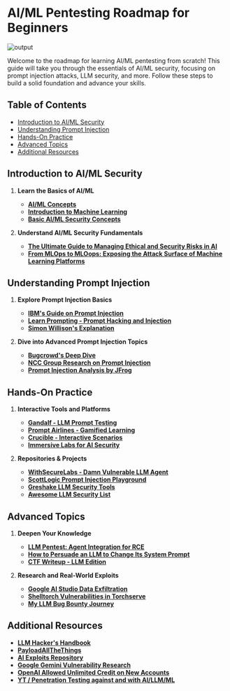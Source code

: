 # AI/ML Pentesting Roadmap for Beginners

![output](https://github.com/user-attachments/assets/ca866203-8e57-4063-9d63-4ac919ed7b07)

Welcome to the roadmap for learning AI/ML pentesting from scratch! This guide will take you through the essentials of AI/ML security, focusing on prompt injection attacks, LLM security, and more. Follow these steps to build a solid foundation and advance your skills.

## Table of Contents
- [Introduction to AI/ML Security](#introduction-to-aiml-security)
- [Understanding Prompt Injection](#understanding-prompt-injection)
- [Hands-On Practice](#hands-on-practice)
- [Advanced Topics](#advanced-topics)
- [Additional Resources](#additional-resources)

## Introduction to AI/ML Security

1. **Learn the Basics of AI/ML**
   - **[AI/ML Concepts](https://www.coursera.org/learn/machine-learning)**
   - **[Introduction to Machine Learning](https://www.edx.org/course/introduction-to-machine-learning)**
   - **[Basic AI/ML Security Concepts](https://www.cybrary.it/course/machine-learning-security/)**
   
2. **Understand AI/ML Security Fundamentals**
   - **[The Ultimate Guide to Managing Ethical and Security Risks in AI](https://www.hackerone.com/resources/e-book/the-ultimate-guide-to-managing-ethical-and-security-risks-in-ai)**
   - **[From MLOps to MLOops: Exposing the Attack Surface of Machine Learning Platforms](https://jfrog.com/blog/from-mlops-to-mloops-exposing-the-attack-surface-of-machine-learning-platforms/)**

## Understanding Prompt Injection

1. **Explore Prompt Injection Basics**
   - **[IBM's Guide on Prompt Injection](https://www.ibm.com/topics/prompt-injection)**
   - **[Learn Prompting - Prompt Hacking and Injection](https://learnprompting.org/docs/prompt_hacking/injection)**
   - **[Simon Willison's Explanation](https://simonwillison.net/2023/May/2/prompt-injection-explained/)**

2. **Dive into Advanced Prompt Injection Topics**
   - **[Bugcrowd's Deep Dive](https://www.bugcrowd.com/blog/ai-vulnerability-deep-dive-prompt-injection/)**
   - **[NCC Group Research on Prompt Injection](https://research.nccgroup.com/2022/12/05/exploring-prompt-injection-attacks/)**
   - **[Prompt Injection Analysis by JFrog](https://jfrog.com/blog/prompt-injection-attack-code-execution-in-vanna-ai-cve-2024-5565/)**

## Hands-On Practice

1. **Interactive Tools and Platforms**
   - **[Gandalf - LLM Prompt Testing](https://gandalf.lakera.ai/)**
   - **[Prompt Airlines - Gamified Learning](https://promptairlines.com/)**
   - **[Crucible - Interactive Scenarios](https://crucible.dreadnode.io/)**
   - **[Immersive Labs for AI Security](https://prompting.ai.immersivelabs.com/)**

2. **Repositories & Projects**
   - **[WithSecureLabs - Damn Vulnerable LLM Agent](https://github.com/WithSecureLabs/damn-vulnerable-llm-agent)**
   - **[ScottLogic Prompt Injection Playground](https://github.com/ScottLogic/prompt-injection)**
   - **[Greshake LLM Security Tools](https://github.com/greshake/llm-security)**
   - **[Awesome LLM Security List](https://github.com/corca-ai/awesome-llm-security)**

## Advanced Topics

1. **Deepen Your Knowledge**
   - **[LLM Pentest: Agent Integration for RCE](https://www.blazeinfosec.com/post/llm-pentest-agent-hacking/)**
   - **[How to Persuade an LLM to Change Its System Prompt](https://medium.com/@KonradDaWo/how-to-persuade-a-llm-to-change-its-system-prompt-to-aid-in-ctf-challenges-e74c1d570ed3)**
   - **[CTF Writeup - LLM Edition](https://medium.com/@embossdotar/ctf-writeup-hackpack-ctf-2024-llm-edition-yellowdog-1-db02a36e1051)**

2. **Research and Real-World Exploits**
   - **[Google AI Studio Data Exfiltration](https://embracethered.com/blog/posts/2024/google-ai-studio-data-exfiltration-now-fixed/)**
   - **[Shelltorch Vulnerabilities in Torchserve](https://www.oligo.security/blog/shelltorch-explained-multiple-vulnerabilities-in-pytorch-model-server)**
   - **[My LLM Bug Bounty Journey](https://medium.com/@zpbrent/my-llm-bug-bounty-journey-on-hugging-face-hub-via-protect-ai-9f3a1bc72c2e)**

## Additional Resources

- **[LLM Hacker's Handbook](https://github.com/forcesunseen/llm-hackers-handbook?tab=readme-ov-file)**
- **[PayloadAllTheThings](https://swisskyrepo.github.io/PayloadsAllTheThings/Prompt%20Injection/)**
- **[AI Exploits Repository](https://github.com/protectai/ai-exploits?tab=readme-ov-file)**
- **[Google Gemini Vulnerability Research](https://hiddenlayer.com/research/new-google-gemini-content-manipulation-vulns-found/#Overview)**
- **[OpenAI Allowed Unlimited Credit on New Accounts](https://checkmarx.com/blog/openai-allowed-unlimited-credit-on-new-accounts/)**
- **[YT / Penetration Testing against and with AI/LLM/ML](https://www.youtube.com/playlist?list=PL1Aj7oPl6slsd3Er7PfeOIEFYPDQvMRUf)**


<!--

# AI/ML Security and Prompt Injection Resources

![output](https://github.com/user-attachments/assets/ca866203-8e57-4063-9d63-4ac919ed7b07)

This repository contains a curated list of free resources focused on AI/ML security, particularly on prompt injection attacks and large language model (LLM) security. These resources include articles, guides, tools, and training materials to help you understand and secure AI systems.

## Table of Contents
- [Articles & Guides](#articles--guides)
- [Interactive Tools](#interactive-tools)
- [Repositories & Projects](#repositories--projects)
- [Training & Playgrounds](#training--playgrounds)

## Articles & Guides

- **[Portswigger Web Security Academy](https://portswigger.net/web-security/llm-attacks)**  
  Comprehensive guide on LLM attacks and defenses.

- **[IBM](https://www.ibm.com/topics/prompt-injection)**  
  Insights on prompt injection attacks and mitigation strategies.

- **[Learn Prompting](https://learnprompting.org/docs/prompt_hacking/injection)**  
  A detailed resource on prompt hacking and its security implications.

- **[OWASP](https://genai.owasp.org/)**  
  OWASP's resources for AI security, including prompt injection topics.

- **[AI Village](https://aivillage.org/large%20language%20models/threat-modeling-llm/)**  
  A collection of resources and threat models for LLM security.

- **[Promptingguide](https://www.promptingguide.ai/risks/adversarial)**  
  Information on adversarial attacks in LLMs.

- **[Bugcrowd Blog](https://www.bugcrowd.com/blog/ai-vulnerability-deep-dive-prompt-injection/)**  
  In-depth exploration of AI vulnerabilities, focusing on prompt injection.

- **[Simon Willison](https://simonwillison.net/2023/May/2/prompt-injection-explained/)**  
  A blog post explaining prompt injection attacks in detail.

- **[NCC Group](https://research.nccgroup.com/2022/12/05/exploring-prompt-injection-attacks/)**  
  Research on prompt injection attacks by NCC Group.

- **[The Ultimate Guide to Managing Ethical and Security Risks in AI](https://www.hackerone.com/resources/e-book/the-ultimate-guide-to-managing-ethical-and-security-risks-in-ai)**  
  A guide to managing the ethical and security risks in AI by HackerOne.

## Interactive Tools

- **[Gandalf](https://gandalf.lakera.ai/)**  
  Test the robustness of your LLM prompts against common attacks.

- **[Prompt Airlines](https://promptairlines.com/)**  
  A gamified experience to learn about prompt injections.

- **[Crucible](https://crucible.dreadnode.io/)**  
  Interactive scenarios for testing AI security.

- **[Immersive Labs](https://prompting.ai.immersivelabs.com/)**  
  Training platform for AI security and prompt injection.

## Repositories & Projects

- **[WithSecureLabs - Damn Vulnerable LLM Agent](https://github.com/WithSecureLabs/damn-vulnerable-llm-agent)**  
  A repository of intentionally vulnerable LLM agents for testing.

- **[ScottLogic Prompt Injection](https://github.com/ScottLogic/prompt-injection)**  
  Resources and playground for understanding prompt injection attacks.

- **[Greshake LLM Security](https://github.com/greshake/llm-security)**  
  A collection of LLM security tools and resources.

- **[Awesome LLM Security](https://github.com/corca-ai/awesome-llm-security)**  
  An awesome list of resources related to LLM security.

- **[Hannibal046 - Awesome LLM](https://github.com/Hannibal046/Awesome-LLM)**  
  Curated resources for everything related to LLMs, including security.

- **[Ottosulin - Awesome AI Security](https://github.com/ottosulin/awesome-ai-security)**  
  A collection of AI security resources, including prompt injection.

## Training & Playgrounds

- **[Offensive ML Playbook](https://wiki.offsecml.com/Welcome+to+the+Offensive+ML+Playbook)**  
  A playbook for offensive machine learning, including testing LLMs.

- **[Prompt Injection Games by Secdim](https://play.secdim.com/game/ai)**  
  Games designed to teach prompt injection in a fun and interactive way.

- **[Large Language Model (LLM) Pentesting](https://systemweakness.com/large-language-model-llm-pen-testing-part-i-2ef96acb6763)**  
  A guide on pentesting large language models.

- **[ATLAS Matrix](https://atlas.mitre.org/matrices/ATLAS/)**  
  MITRE's ATLAS matrix for adversarial tactics and techniques in AI.

- **[SpyLogic Prompt Injection Attack Playground](https://github.com/ScottLogic/prompt-injection)**  
  A playground to experiment with prompt injection attacks.

## E-Books & PDFs

- **[Bugcrowd Ultimate Guide AI Security](https://www.bugcrowd.com/wp-content/uploads/2024/04/Ultimate-Guide-AI-Security.pdf)**  
  Comprehensive guide to AI security, including prompt injection.

- **[Lakera - Real World LLM Exploits](https://lakera-marketing-public.s3.eu-west-1.amazonaws.com/Lakera%2BAI%2B-%2BReal%2BWorld%2BLLM%2BExploits%2B(Jan%2B2024)-min.pdf)**  
  A document highlighting real-world LLM exploits.

- **[Snyk OWASP Top 10 LLM](https://go.snyk.io/rs/677-THP-415/images/owasp-top-10-llm.pdf)**  
  Snyk's OWASP Top 10 for LLM applications.

- **[LLM Hacker's Handbook](https://github.com/forcesunseen/llm-hackers-handbook?tab=readme-ov-file)**


## Resources

- **[LLM PENTEST: LEVERAGING AGENT INTEGRATION FOR RCE](https://www.blazeinfosec.com/post/llm-pentest-agent-hacking/)**

- **[How to persuade a LLM to change it’s system prompt to aid in CTF challenges](https://medium.com/@KonradDaWo/how-to-persuade-a-llm-to-change-its-system-prompt-to-aid-in-ctf-challenges-e74c1d570ed3)**

- **[CTF Writeup — HackPack CTF 2024 — LLM edition — YellowDog-1](https://medium.com/@embossdotar/ctf-writeup-hackpack-ctf-2024-llm-edition-yellowdog-1-db02a36e1051)**

- **[AI Exploits](https://github.com/protectai/ai-exploits?tab=readme-ov-file)**

- **[From MLOps to MLOops: Exposing the Attack Surface of Machine Learning Platforms](https://jfrog.com/blog/from-mlops-to-mloops-exposing-the-attack-surface-of-machine-learning-platforms/)**

- **[Google AI Studio: LLM-Powered Data Exfiltration Hits Again! Quickly Fixed.](https://embracethered.com/blog/posts/2024/google-ai-studio-data-exfiltration-now-fixed/)**
  
- **[CSWSH Meets LLM Chatbots](https://medium.com/@r3vsh/cswsh-meets-llm-chatbots-3ab09af5ab6f)**

- **[Jailbreak of Meta AI (Llama -3.1) revealing configuration details](https://medium.com/@kiranmaraju/jailbreak-of-meta-ai-llama-3-1-revealing-configuration-details-9f0759f5006a)**

- **[Zeroday on Github Copilot](https://gccybermonks.com/posts/github/)**

- **[Sorry, ChatGPT Is Under Maintenance: Persistent Denial of Service through Prompt Injection and Memory Attacks](https://embracethered.com/blog/posts/2024/chatgpt-persistent-denial-of-service/)**

- **[Shelltorch Explained: Multiple Vulnerabilities in Pytorch Model Server (Torchserve) (CVSS 9.9, CVSS 9.8) Walkthrough](https://www.oligo.security/blog/shelltorch-explained-multiple-vulnerabilities-in-pytorch-model-server)**

- **[When Prompts Go Rogue: Analyzing a Prompt Injection Code Execution in Vanna.AI](https://jfrog.com/blog/prompt-injection-attack-code-execution-in-vanna-ai-cve-2024-5565/)**

- **[GitHub Copilot Chat: From Prompt Injection to Data Exfiltration](https://embracethered.com/blog/posts/2024/github-copilot-chat-prompt-injection-data-exfiltration/)**

- **[Dumping a Database with an AI Chatbot](https://www.synack.com/blog/dumping-a-database-with-an-ai-chatbot/)**

- **[My LLM Bug Bounty Journey on Hugging Face Hub via Protect AI](https://medium.com/@zpbrent/my-llm-bug-bounty-journey-on-hugging-face-hub-via-protect-ai-9f3a1bc72c2e)**

- **[LLM Pentest: Leveraging Agent Integration For RCE](https://www.blazeinfosec.com/post/llm-pentest-agent-hacking/)**

- **[Google AI Studio Data Exfiltration via Prompt Injection - Possible Regression and Fix](https://embracethered.com/blog/posts/2024/google-aistudio-mass-data-exfil/)**

- **[From ChatBot To SpyBot: ChatGPT Post Exploitation](https://www.imperva.com/blog/from-chatbot-to-spybot-chatgpt-post-exploitation/)**

- **[Security Flaws within ChatGPT Ecosystem Allowed Access to Accounts On Third-Party Websites and Sensitive Data](https://salt.security/blog/security-flaws-within-chatgpt-extensions-allowed-access-to-accounts-on-third-party-websites-and-sensitive-data)**

- **[New Google Gemini Vulnerability Enabling Profound Misuse](https://hiddenlayer.com/research/new-google-gemini-content-manipulation-vulns-found/#Overview)**

- **[We Hacked Google A.I. for $50,000](https://www.landh.tech/blog/20240304-google-hack-50000/)**

- **[XSS Marks the Spot: Digging Up Vulnerabilities in ChatGPT](https://www.imperva.com/blog/xss-marks-the-spot-digging-up-vulnerabilities-in-chatgpt/)**

- **[ChatGPT Account Takeover - Wildcard Web Cache Deception](https://nokline.github.io/bugbounty/2024/02/04/ChatGPT-ATO.html)**

- **[Bypass instructions to manipulate Google Bard AI (Conversational generative AI chatbot) to reveal its security vulnerability i.e. configuration file details exposure](https://medium.com/@kiranmaraju/bypass-instructions-to-manipulate-google-bard-ai-conversational-generative-ai-chatbot-to-reveal-ac23156d5eee)**

- **[AWS Fixes Data Exfiltration Attack Angle in Amazon Q for Business](https://embracethered.com/blog/posts/2024/aws-amazon-q-fixes-markdown-rendering-vulnerability/)**

- **[Hacking Google Bard - From Prompt Injection to Data Exfiltration](https://embracethered.com/blog/posts/2023/google-bard-data-exfiltration/)**

- **[Anonymised Penetration Test Report](https://handbook.volkis.com.au/assets/doc/Volkis%20-%20Anonymous%20Client%20-%20Penetration%20Test%20May%202023.pdf)**

- **[OpenAI Allowed “Unlimited” Credit on New Accounts](https://checkmarx.com/blog/openai-allowed-unlimited-credit-on-new-accounts/)**

- **[Shockwave Identifies Web Cache Deception and Account Takeover Vulnerability affecting OpenAI's ChatGPT](https://www.shockwave.cloud/blog/shockwave-works-with-openai-to-fix-critical-chatgpt-vulnerability)**

## Contributing

If you know of any other valuable resources that should be included, feel free to submit a pull request or open an issue.
-->

